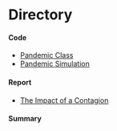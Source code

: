 # Directory

#### Code
- [Pandemic Class](https://github.com/brownlk99/Research-and-Projects/blob/main/The%20Impact%20of%20a%20Contagion/pandemic_class.py)
- [Pandemic Simulation](https://github.com/brownlk99/Research-and-Projects/blob/main/The%20Impact%20of%20a%20Contagion/pandemic_sim.py)

#### Report
- [The Impact of a Contagion](https://github.com/brownlk99/Research-and-Projects/blob/main/The%20Impact%20of%20a%20Contagion/COGS%20320%20Pandemic%20Simulation%20(1).pdf)

#### Summary
